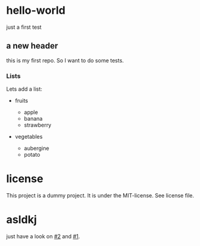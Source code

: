 # hello-world
just a first test

## a new header
this is my first repo. So I want to do some tests.

### Lists
Lets add a list:
* fruits
	- apple
	- banana
    - strawberry

* vegetables
	- aubergine
	- potato

# license
This project is a dummy project. It is under the MIT-license. See license file.

# asldkj
just have a look on [#2](https://github.com/losgehts/hello-world/issues/2) and [#1](https://github.com/losgehts/hello-world/issues/1).

